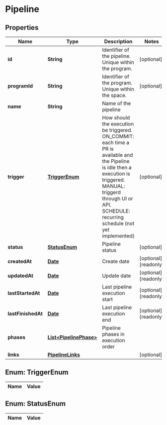 

# Pipeline

## Properties

Name | Type | Description | Notes
------------ | ------------- | ------------- | -------------
**id** | **String** | Identifier of the pipeline. Unique within the program. |  [optional]
**programId** | **String** | Identifier of the program. Unique within the space. |  [optional]
**name** | **String** | Name of the pipeline | 
**trigger** | [**TriggerEnum**](#TriggerEnum) | How should the execution be triggered. ON_COMMIT: each time a PR is available and the Pipeline is idle then a execution is triggered. MANUAL: triggerd through UI or API. SCHEDULE: recurring schedule (not yet implemented} |  [optional]
**status** | [**StatusEnum**](#StatusEnum) | Pipeline status |  [optional]
**createdAt** | [**Date**](Date.md) | Create date |  [optional] [readonly]
**updatedAt** | [**Date**](Date.md) | Update date |  [optional] [readonly]
**lastStartedAt** | [**Date**](Date.md) | Last pipeline execution start |  [optional] [readonly]
**lastFinishedAt** | [**Date**](Date.md) | Last pipeline execution end |  [optional] [readonly]
**phases** | [**List&lt;PipelinePhase&gt;**](PipelinePhase.md) | Pipeline phases in execution order | 
**links** | [**PipelineLinks**](PipelineLinks.md) |  |  [optional]


## Enum: TriggerEnum

Name | Value
---- | -----


## Enum: StatusEnum

Name | Value
---- | -----





